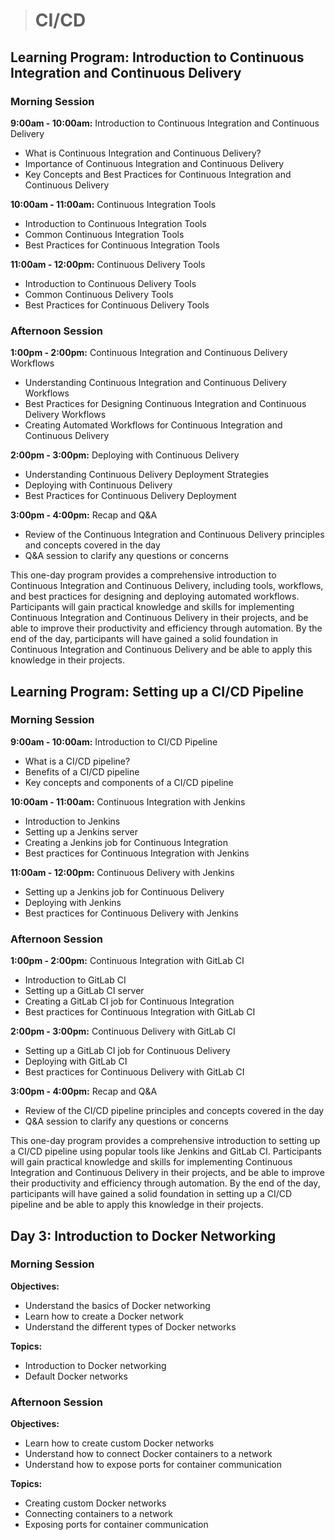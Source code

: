 > # CI/CD

## Learning Program: Introduction to Continuous Integration and Continuous Delivery

### Morning Session

**9:00am - 10:00am:** Introduction to Continuous Integration and Continuous Delivery

- What is Continuous Integration and Continuous Delivery?
- Importance of Continuous Integration and Continuous Delivery
- Key Concepts and Best Practices for Continuous Integration and Continuous Delivery

**10:00am - 11:00am:** Continuous Integration Tools

- Introduction to Continuous Integration Tools
- Common Continuous Integration Tools
- Best Practices for Continuous Integration Tools

**11:00am - 12:00pm:** Continuous Delivery Tools

- Introduction to Continuous Delivery Tools
- Common Continuous Delivery Tools
- Best Practices for Continuous Delivery Tools

### Afternoon Session

**1:00pm - 2:00pm:** Continuous Integration and Continuous Delivery Workflows

- Understanding Continuous Integration and Continuous Delivery Workflows
- Best Practices for Designing Continuous Integration and Continuous Delivery Workflows
- Creating Automated Workflows for Continuous Integration and Continuous Delivery

**2:00pm - 3:00pm:** Deploying with Continuous Delivery

- Understanding Continuous Delivery Deployment Strategies
- Deploying with Continuous Delivery
- Best Practices for Continuous Delivery Deployment

**3:00pm - 4:00pm:** Recap and Q&A

- Review of the Continuous Integration and Continuous Delivery principles and concepts covered in the day
- Q&A session to clarify any questions or concerns

This one-day program provides a comprehensive introduction to Continuous Integration and Continuous Delivery, including tools, workflows, and best practices for designing and deploying automated workflows. Participants will gain practical knowledge and skills for implementing Continuous Integration and Continuous Delivery in their projects, and be able to improve their productivity and efficiency through automation. By the end of the day, participants will have gained a solid foundation in Continuous Integration and Continuous Delivery and be able to apply this knowledge in their projects.

## Learning Program: Setting up a CI/CD Pipeline

### Morning Session

**9:00am - 10:00am:** Introduction to CI/CD Pipeline

- What is a CI/CD pipeline?
- Benefits of a CI/CD pipeline
- Key concepts and components of a CI/CD pipeline

**10:00am - 11:00am:** Continuous Integration with Jenkins

- Introduction to Jenkins
- Setting up a Jenkins server
- Creating a Jenkins job for Continuous Integration
- Best practices for Continuous Integration with Jenkins

**11:00am - 12:00pm:** Continuous Delivery with Jenkins

- Setting up a Jenkins job for Continuous Delivery
- Deploying with Jenkins
- Best practices for Continuous Delivery with Jenkins

### Afternoon Session

**1:00pm - 2:00pm:** Continuous Integration with GitLab CI

- Introduction to GitLab CI
- Setting up a GitLab CI server
- Creating a GitLab CI job for Continuous Integration
- Best practices for Continuous Integration with GitLab CI

**2:00pm - 3:00pm:** Continuous Delivery with GitLab CI

- Setting up a GitLab CI job for Continuous Delivery
- Deploying with GitLab CI
- Best practices for Continuous Delivery with GitLab CI

**3:00pm - 4:00pm:** Recap and Q&A

- Review of the CI/CD pipeline principles and concepts covered in the day
- Q&A session to clarify any questions or concerns

This one-day program provides a comprehensive introduction to setting up a CI/CD pipeline using popular tools like Jenkins and GitLab CI. Participants will gain practical knowledge and skills for implementing Continuous Integration and Continuous Delivery in their projects, and be able to improve their productivity and efficiency through automation. By the end of the day, participants will have gained a solid foundation in setting up a CI/CD pipeline and be able to apply this knowledge in their projects.

## Day 3: Introduction to Docker Networking

### Morning Session

**Objectives:**

- Understand the basics of Docker networking
- Learn how to create a Docker network
- Understand the different types of Docker networks

**Topics:**

- Introduction to Docker networking
- Default Docker networks

### Afternoon Session

**Objectives:**

- Learn how to create custom Docker networks
- Understand how to connect Docker containers to a network
- Understand how to expose ports for container communication

**Topics:**

- Creating custom Docker networks
- Connecting containers to a network
- Exposing ports for container communication
